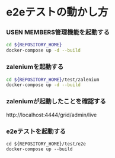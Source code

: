 # e2eテストの動かし方

### USEN MEMBERS管理機能を起動する
```bash
cd ${REPOSITORY_HOME}
docker-compose up -d --build
```

### zaleniumを起動する
```bash
cd ${REPOSITORY_HOME}/test/zalenium
docker-compose up -d --build
```

### zaleniumが起動したことを確認する
http://localhost:4444/grid/admin/live

### e2eテストを起動する
```
cd ${REPOSITORY_HOME}/test/e2e
docker-compose up --build
```

